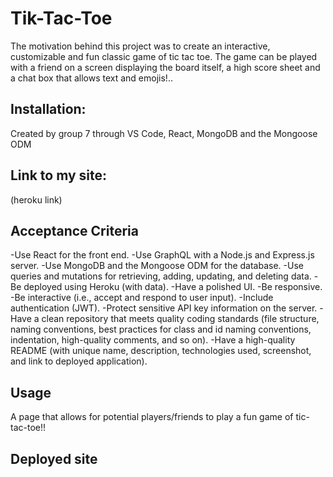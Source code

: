# Tik-Tac-Toe
The motivation behind this project was to create an interactive, customizable and fun classic game of tic tac toe. The game can be played with a friend on a screen displaying the board itself, a high score sheet and a chat box that allows text and emojis!..

## Installation:
Created by group 7 through VS Code, React, MongoDB and the Mongoose ODM

## Link to my site:
(heroku link)

## Acceptance Criteria
-Use React for the front end.
-Use GraphQL with a Node.js and Express.js server.
-Use MongoDB and the Mongoose ODM for the database.
-Use queries and mutations for retrieving, adding, updating, and deleting data.
-Be deployed using Heroku (with data).
-Have a polished UI.
-Be responsive.
-Be interactive (i.e., accept and respond to user input).
-Include authentication (JWT).
-Protect sensitive API key information on the server.
-Have a clean repository that meets quality coding standards (file structure, naming conventions, best practices for class and id naming conventions, indentation, high-quality comments, and so on).
-Have a high-quality README (with unique name, description, technologies used, screenshot, and link to deployed application).

## Usage
A page that allows for potential players/friends to play a fun game of tic-tac-toe!!

## Deployed site